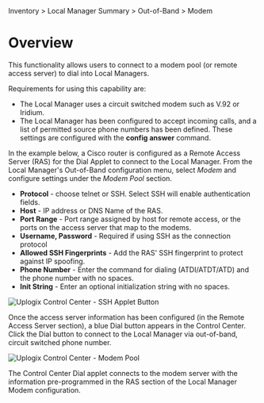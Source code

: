 <!-- 5.4 -->

<div class='ucc' />Inventory > Local Manager Summary > Out-of-Band > Modem</div>

# Overview

This functionality allows users to connect to a modem pool (or remote access server) to dial into Local Managers.

Requirements for using this capability are:

* The Local Manager uses a circuit switched modem such as V.92 or Iridium.
* The Local Manager has been configured to accept incoming calls, and a list of permitted source phone numbers has been defined. These settings are configured with the **config answer** command.

In the example below, a Cisco router is configured as a Remote Access Server (RAS) for the Dial Applet to connect to the Local Manager. From the Local Manager's Out-of-Band configuration menu, select *Modem* and configure settings under the *Modem Pool* section.

* **Protocol** - choose telnet or SSH. Select SSH will enable authentication fields.
* **Host** - IP address or DNS Name of the RAS. 
* **Port Range** - Port range assigned by host for remote access, or the ports on the access server that map to the modems.
* **Username, Password** - Required if using SSH as the connection protocol
* **Allowed SSH Fingerprints** - Add the RAS' SSH fingerprint to protect against IP spoofing.
* **Phone Number** - Enter the command for dialing (ATDI/ATDT/ATD) and the phone number with no spaces.
* **Init String** - Enter an optional initialization string with no spaces.
 
![Uplogix Control Center - SSH Applet Button](http://uplogix.com/support/docs/img/6.0/modem-pool.png)

Once the access server information has been configured (in the Remote Access Server section), a blue Dial button appears in the Control Center. Click the Dial button to connect to the Local Manager via out-of-band, circuit switched phone number.

![Uplogix Control Center - Modem Pool](http://uplogix.com/support/docs/img/6.0/dial-button.png)
  
The Control Center Dial applet connects to the modem server with the information pre-programmed in the RAS section of the Local Manager Modem configuration.





